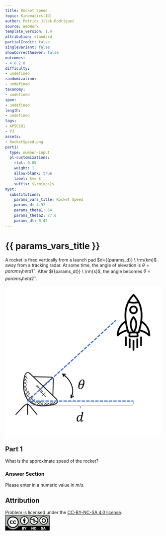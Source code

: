 ```yaml
---
title: Rocket Speed
topic: Kinematics(1D)
author: Patrick Jilek-Rodriguez
source: WebWork
template_version: 1.4
attribution: standard
partialCredit: false
singleVariant: false
showCorrectAnswer: false
outcomes:
- 4.6.2.0
difficulty:
- undefined
randomization:
- undefined
taxonomy:
- undefined
span:
- undefined
length:
- undefined
tags:
- APSC181
- PJ
assets:
- RocketSpeed.png
part1:
  type: number-input
  pl-customizations:
    rtol: 0.05
    weight: 1
    allow-blank: true
    label: $v= $
    suffix: $\rm{m/s}$
myst:
  substitutions:
    params_vars_title: Rocket Speed
    params_d: 4.92
    params_theta1: 64
    params_theta2: 77.0
    params_dt: 0.42
---
```

# {{ params_vars_title }}
A rocket is fired vertically from a launch pad $d={{params_d}} \ \rm{km}$ away from a tracking radar.
At some time, the angle of elevation is $\theta={{params_theta1}}^\circ$.
After ${{params_dt}} \ \rm{s}$, the angle becomes $\theta={{params_theta2}}^\circ$.

<img src="RocketSpeed.png" width=700 alt="A rocket moving upwards at a distance d from a radar." >

## Part 1

What is the approximate speed of the rocket?

### Answer Section

Please enter in a numeric value in $m/s$.

## Attribution

Problem is licensed under the [CC-BY-NC-SA 4.0 license](https://creativecommons.org/licenses/by-nc-sa/4.0/).<br> ![The Creative Commons 4.0 license requiring attribution-BY, non-commercial-NC, and share-alike-SA license.](https://raw.githubusercontent.com/firasm/bits/master/by-nc-sa.png)